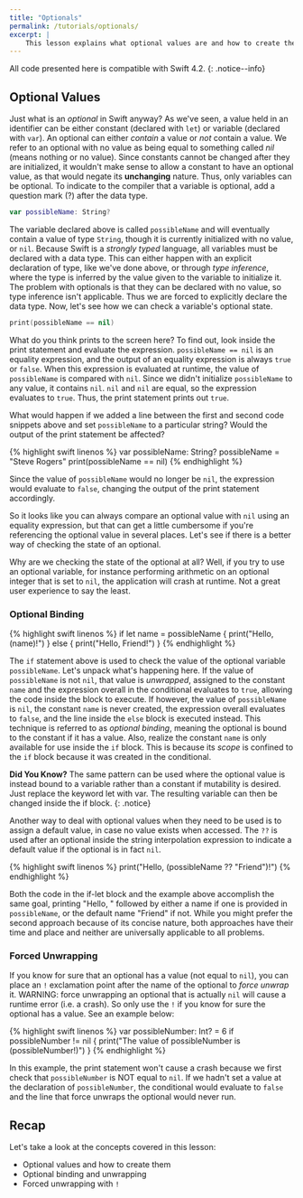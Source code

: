 ```yaml
---
title: "Optionals"
permalink: /tutorials/optionals/
excerpt: |
    This lesson explains what optional values are and how to create them. You'll also learn how to check the state of optional values and how to safely use them in code.
---
```


All code presented here is compatible with Swift 4.2.
{: .notice--info}

## Optional Values

Just what is an *optional* in Swift anyway? As we've seen, a value held in an identifier can be either constant (declared with `let`) or variable (declared with `var`). An optional can either *contain* a value or *not* contain a value. We refer to an optional with no value as being equal to something called *nil* (means nothing or no value). Since constants cannot be changed after they are initialized, it wouldn't make sense to allow a constant to have an optional value, as that would negate its **unchanging** nature. Thus, only variables can be optional. To indicate to the compiler that a variable is optional, add a question mark (?) after the data type.

```swift
var possibleName: String?
```

The variable declared above is called `possibleName` and will eventually contain a value of type `String`, though it is currently initialized with no value, or `nil`. Because Swift is a *strongly typed* language, all variables must be declared with a data type. This can either happen with an explicit declaration of type, like we've done above, or through *type inference*, where the type is inferred by the value given to the variable to initialize it. The problem with optionals is that they can be declared with no value, so type inference isn't applicable. Thus we are forced to explicitly declare the data type. Now, let's see how we can check a variable's optional state.

```swift
print(possibleName == nil)
```

What do you think prints to the screen here? To find out, look inside the print statement and evaluate the expression. `possibleName == nil` is an equality expression, and the output of an equality expression is always `true` or `false`. When this expression is evaluated at runtime, the value of `possibleName` is compared with `nil`. Since we didn't initialize `possibleName` to any value, it contains `nil`. `nil` and `nil` are equal, so the expression evaluates to `true`. Thus, the print statement prints out `true`. 

What would happen if we added a line between the first and second code snippets above and set `possibleName` to a particular string? Would the output of the print statement be affected? 

{% highlight swift linenos %}
var possibleName: String?
possibleName = "Steve Rogers"
print(possibleName == nil)
{% endhighlight %}

Since the value of `possibleName` would no longer be `nil`, the expression would evaluate to `false`, changing the output of the print statement accordingly.

So it looks like you can always compare an optional value with `nil` using an equality expression, but that can get a little cumbersome if you're referencing the optional value in several places. Let's see if there is a better way of checking the state of an optional.

Why are we checking the state of the optional at all? Well, if you try to use an optional variable, for instance performing arithmetic on an optional integer that is set to `nil`, the application will crash at runtime. Not a great user experience to say the least.

### Optional Binding

{% highlight swift linenos %}
if let name = possibleName
{
  print("Hello, \(name)!")
}
else
{
  print("Hello, Friend!")
}
{% endhighlight %}

The `if` statement above is used to check the value of the optional variable `possibleName`. Let's unpack what's happening here. If the value of `possibleName` is not `nil`, that value is *unwrapped*, assigned to the constant `name` and the expression overall in the conditional evaluates to `true`, allowing the code inside the block to execute. If however, the value of `possibleName` is `nil`, the constant `name` is never created, the expression overall evaluates to `false`, and the line inside the `else` block is executed instead. This technique is referred to as *optional binding*, meaning the optional is bound to the constant if it has a value. Also, realize the constant `name` is only available for use inside the `if` block. This is because its *scope* is confined to the `if` block because it was created in the conditional.

**Did You Know?** The same pattern can be used where the optional value is instead bound to a variable rather than a constant if mutability is desired. Just replace the keyword let with var. The resulting variable can then be changed inside the if block.
{: .notice}

Another way to deal with optional values when they need to be used is to assign a default value, in case no value exists when accessed. The `??` is used after an optional inside the string interpolation expression to indicate a default value if the optional is in fact `nil`.

{% highlight swift linenos %}
print("Hello, \(possibleName ?? "Friend")!")
{% endhighlight %}

Both the code in the if-let block and the example above accomplish the same goal, printing "Hello, " followed by either a name if one is provided in `possibleName`, or the default name "Friend" if not. While you might prefer the second approach because of its concise nature, both approaches have their time and place and neither are universally applicable to all problems.

### Forced Unwrapping

If you know for sure that an optional has a value (not equal to `nil`), you can place an `!` exclamation point after the name of the optional to *force unwrap* it. WARNING: force unwrapping an optional that is actually `nil` will cause a runtime error (i.e. a crash). So only use the `!` if you know for sure the optional has a value. See an example below:

{% highlight swift linenos %}
var possibleNumber: Int? = 6
if possibleNumber != nil
{
  print("The value of possibleNumber is \(possibleNumber!)")
}
{% endhighlight %}

In this example, the print statement won't cause a crash because we first check that `possibleNumber` is NOT equal to `nil`. If we hadn't set a value at the declaration of `possibleNumber`, the conditional would evaluate to `false` and the line that force unwraps the optional would never run.

## Recap
Let's take a look at the concepts covered in this lesson:

* Optional values and how to create them
* Optional binding and unwrapping
* Forced unwrapping with `!`
